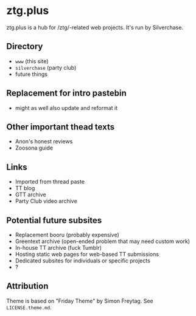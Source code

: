 # ztg.plus
ztg.plus is a hub for /ztg/-related web projects. It's run by Silverchase.

## Directory
* `www` (this site)
* `silverchase` (party club)
* future things

## Replacement for intro pastebin
* might as well also update and reformat it

## Other important thead texts
* Anon's honest reviews
* Zoosona guide

## Links
* Imported from thread paste
* TT blog
* GTT archive
* Party Club video archive

## Potential future subsites
* Replacement booru (probably expensive)
* Greentext archive (open-ended problem that may need custom work)
* In-house TT archive (fuck Tumblr)
* Hosting static web pages for web-based TT submissions
* Dedicated subsites for individuals or specific projects
* ?

## Attribution
Theme is based on "Friday Theme" by Simon Freytag. See `LICENSE.theme.md`.

